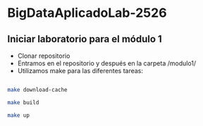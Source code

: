 # BigDataAplicadoLab-2526

## Iniciar laboratorio para el módulo 1

- Clonar repositorio
- Entramos en el repositorio y después en la carpeta /modulo1/
- Utilizamos make para las diferentes tareas:

```bash

make download-cache

make build

make up
```
```
```
```
